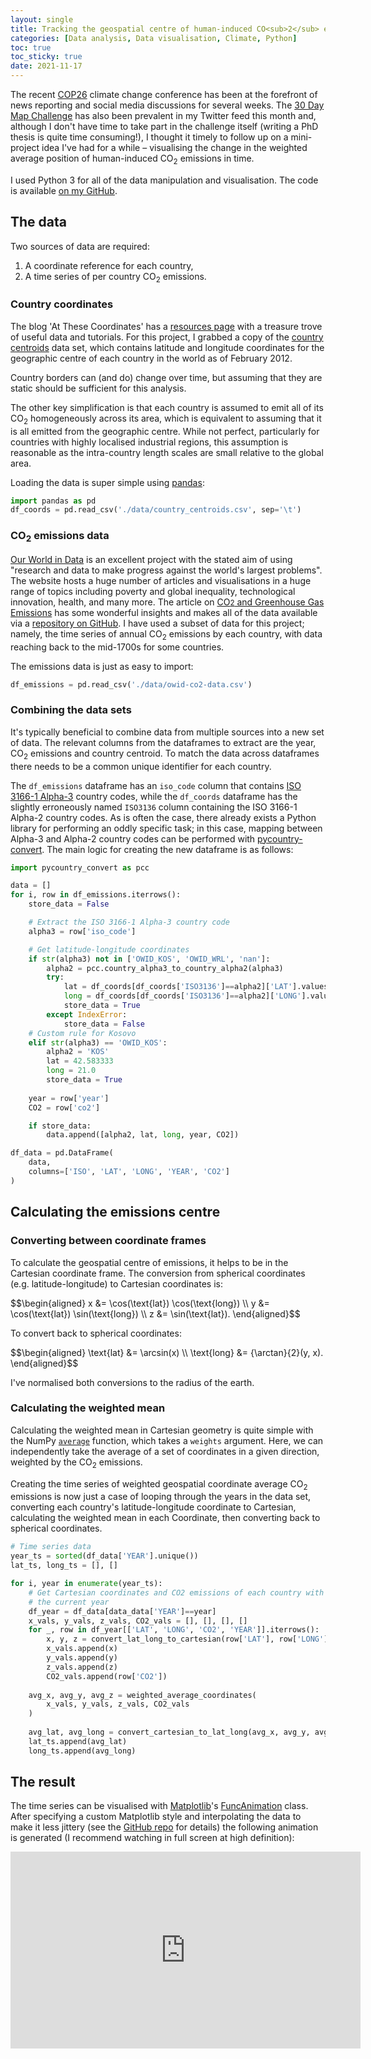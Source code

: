 ```yaml
---
layout: single
title: Tracking the geospatial centre of human-induced CO<sub>2</sub> emissions over time
categories: [Data analysis, Data visualisation, Climate, Python]
toc: true
toc_sticky: true
date: 2021-11-17
---
```


<script type="text/x-mathjax-config">
  MathJax.Hub.Config({
    TeX: {
      equationNumbers: { autoNumber: "AMS" },
      tagSide: "right"
    },
    tex2jax: {
      inlineMath: [ ['$','$'], ["\\(","\\)"] ],
      displayMath: [ ['$$','$$'], ["\\[","\\]"] ],
      processEscapes: true
    }
  });
  MathJax.Hub.Register.StartupHook("TeX AMSmath Ready", function () {
    MathJax.InputJax.TeX.Stack.Item.AMSarray.Augment({
      clearTag() {
        if (!this.global.notags) {
          this.super(arguments).clearTag.call(this);
        }
      }
    });
  });
</script>
<script type="text/javascript" charset="utf-8"
  src="https://cdn.jsdelivr.net/npm/mathjax@2/MathJax.js?config=TeX-AMS_CHTML">
</script>

<p>
    The recent <a href="https://ukcop26.org/">COP26</a> climate change
    conference has been at the forefront of news reporting and social media
    discussions for several weeks. The <a
    href="https://github.com/tjukanovt/30DayMapChallenge">30 Day Map
    Challenge</a> has also been prevalent in my Twitter feed this month and,
    although I don't have time to take part in the challenge itself (writing a
    PhD thesis is quite time consuming!), I thought it timely to follow up on a
    mini-project idea I've had for a while &#8211; visualising the change in the
    weighted average position of human-induced CO<sub>2</sub> emissions in time.
</p>

<p>
    I used Python 3 for all of the data manipulation and visualisation. The code
    is available <a href="https://github.com/georgeholt1/geospatial_CO2">on my
    GitHub</a>.
</p>

<h2 id="The data">The data</h2>

<p>
    Two sources of data are required:
    <ol>
        <li>A coordinate reference for each country,</li>
        <li>A time series of per country CO<sub>2</sub> emissions.</li>
    </ol>
</p>

<h3 id="Country coordinates">Country coordinates</h3>

<p>
    The blog 'At These Coordinates' has a <a
    href="https://atcoordinates.info/resources/">resources page</a> with a
    treasure trove of useful data and tutorials. For this project, I grabbed a
    copy of the <a
    href="https://atcoordinates.files.wordpress.com/2018/01/country_centroids.zip">country
    centroids</a> data set, which contains latitude and longitude coordinates
    for the geographic centre of each country in the world as of February 2012.
</p>

<p>
    Country borders can (and do) change over time, but assuming that they are
    static should be sufficient for this analysis.
</p>

<p>
    The other key simplification is that each country is assumed to emit all of
    its CO<sub>2</sub> homogeneously across its area, which is equivalent to
    assuming that it is all emitted from the geographic centre. While not
    perfect, particularly for countries with highly localised industrial
    regions, this assumption is reasonable as the intra-country length scales
    are small relative to the global area.
</p>

<p>
    Loading the data is super simple using <a
    href="https://pandas.pydata.org/">pandas</a>:
</p>

```python
import pandas as pd
df_coords = pd.read_csv('./data/country_centroids.csv', sep='\t')
```

<h3 id="CO2 emissions data">CO<sub>2</sub> emissions data</h3>

<p>
    <a href="https://ourworldindata.org/">Our World in Data</a> is an excellent
    project with the stated aim of using "research and data to make progress
    against the world's largest problems". The website hosts a huge number of
    articles and visualisations in a huge range of topics including poverty and
    global inequality, technological innovation, health, and many more. The
    article on <a
    href="https://ourworldindata.org/co2-and-other-greenhouse-gas-emissions">CO<small>2</small>
    and Greenhouse Gas Emissions</a> has some wonderful insights and makes all
    of the data available via a <a
    href="https://github.com/owid/co2-data">repository on GitHub</a>. I have
    used a subset of data for this project; namely, the time series of annual
    CO<sub>2</sub> emissions by each country, with data reaching back to the
    mid-1700s for some countries.
</p>

<p>
    The emissions data is just as easy to import:
</p>

```python
df_emissions = pd.read_csv('./data/owid-co2-data.csv')
```

<h3 id="Combining the data sets">Combining the data sets</h3>

<p>
    It's typically beneficial to combine data from multiple sources into a new
    set of data. The relevant columns from the dataframes to extract are the
    year, CO<sub>2</sub> emissions and country centroid. To match the data
    across dataframes there needs to be a common unique identifier for each
    country.
</p>

<p>
    The <code>df_emissions</code> dataframe has an <code>iso_code</code> column
    that contains
    <a href="https://en.wikipedia.org/wiki/List_of_ISO_3166_country_codes">ISO
    3166-1 Alpha-3</a> country codes, while the <code>df_coords</code> dataframe
    has the slightly erroneously named <code>ISO3136</code> column containing
    the ISO 3166-1 Alpha-2 country codes. As is often the case, there already
    exists a Python library for performing an oddly specific task; in this case,
    mapping between Alpha-3 and Alpha-2 country codes can be performed with
    <a href="https://pypi.org/project/pycountry-convert/">pycountry-convert</a>.
    The main logic for creating the new dataframe is as follows:
</p>

```python
import pycountry_convert as pcc

data = []
for i, row in df_emissions.iterrows():
    store_data = False

    # Extract the ISO 3166-1 Alpha-3 country code
    alpha3 = row['iso_code']

    # Get latitude-longitude coordinates
    if str(alpha3) not in ['OWID_KOS', 'OWID_WRL', 'nan']:
        alpha2 = pcc.country_alpha3_to_country_alpha2(alpha3)
        try:
            lat = df_coords[df_coords['ISO3136']==alpha2]['LAT'].values[0]
            long = df_coords[df_coords['ISO3136']==alpha2]['LONG'].values[0]
            store_data = True
        except IndexError:
            store_data = False
    # Custom rule for Kosovo
    elif str(alpha3) == 'OWID_KOS':
        alpha2 = 'KOS'
        lat = 42.583333
        long = 21.0
        store_data = True
    
    year = row['year']
    CO2 = row['co2']

    if store_data:
        data.append([alpha2, lat, long, year, CO2])

df_data = pd.DataFrame(
    data,
    columns=['ISO', 'LAT', 'LONG', 'YEAR', 'CO2']
)
```

<h2 id="Calculating the emissions centre">Calculating the emissions centre</h2>

<h3 id="Converting between coordinate frames">Converting between coordinate frames</h3>

<p>
    To calculate the geospatial centre of emissions, it helps to be in the
    Cartesian coordinate frame. The conversion from spherical coordinates (e.g.
    latitude-longitude) to Cartesian coordinates is:
</p>

<p>
    $$\begin{aligned}
    x &= \cos(\text{lat}) \cos(\text{long}) \\
    y &= \cos(\text{lat}) \sin(\text{long}) \\ z &= \sin(\text{lat}).
    \end{aligned}$$
</p>

<p>
    To convert back to spherical coordinates:
</p>

<p>
    $$\begin{aligned}
    \text{lat} &= \arcsin(x) \\
    \text{long} &= {\arctan}{2}(y, x).
    \end{aligned}$$
</p>

<p>
    I've normalised both conversions to the radius of the earth.
</p>

<h3 id="Calculating the weighted mean">Calculating the weighted mean</h3>

<p>
    Calculating the weighted mean in Cartesian geometry is quite simple with the
    NumPy <a
    href="https://numpy.org/doc/stable/reference/generated/numpy.average.html"><code>average</code></a>
    function, which takes a <code>weights</code> argument. Here, we can
    independently take the average of a set of coordinates in a given direction,
    weighted by the CO<sub>2</sub> emissions.
</p>

<p>
    Creating the time series of weighted geospatial coordinate average
    CO<sub>2</sub> emissions is now just a case of looping through the years in
    the data set, converting each country's latitude-longitude coordinate to
    Cartesian, calculating the weighted mean in each Coordinate, then converting
    back to spherical coordinates.
</p>

```python
# Time series data
year_ts = sorted(df_data['YEAR'].unique())
lat_ts, long_ts = [], []

for i, year in enumerate(year_ts):
    # Get Cartesian coordinates and CO2 emissions of each country with data for
    # the current year
    df_year = df_data[data_data['YEAR']==year]
    x_vals, y_vals, z_vals, CO2_vals = [], [], [], []
    for _, row in df_year[['LAT', 'LONG', 'CO2', 'YEAR']].iterrows():
        x, y, z = convert_lat_long_to_cartesian(row['LAT'], row['LONG'])
        x_vals.append(x)
        y_vals.append(y)
        z_vals.append(z)
        CO2_vals.append(row['CO2'])
    
    avg_x, avg_y, avg_z = weighted_average_coordinates(
        x_vals, y_vals, z_vals, CO2_vals
    )
    
    avg_lat, avg_long = convert_cartesian_to_lat_long(avg_x, avg_y, avg_z)
    lat_ts.append(avg_lat)
    long_ts.append(avg_long)
```

<h2 id="The result">The result</h2>

<p>
    The time series can be visualised with <a
    href="https://matplotlib.org/">Matplotlib</a>'s <a
    href="https://matplotlib.org/stable/api/_as_gen/matplotlib.animation.FuncAnimation.html">FuncAnimation</a>
    class. After specifying a custom Matplotlib style and interpolating the data
    to make it less jittery (see the <a
    href="https://github.com/georgeholt1/geospatial_CO2">GitHub repo</a> for
    details) the following animation is generated (I recommend watching in full
    screen at high definition):
</p>

<iframe width="560" height="315" src="https://www.youtube.com/embed/TgX6_HdYA8s" title="YouTube video player" frameborder="0" allow="accelerometer; autoplay; clipboard-write; encrypted-media; gyroscope; picture-in-picture" allowfullscreen></iframe>
